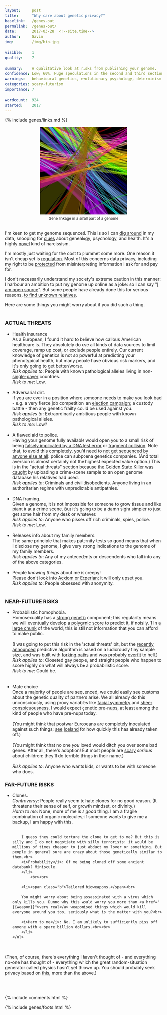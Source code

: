 ```yaml
---
layout:     post
title:      "Why care about genetic privacy?"
baselink:   /genes-out
permalink:  /genes-out/
date:       2017-03-28  <!--site.time-->
author:     Gavin   
img:		/img/bio.jpg

visible:    1
quality:    7

summary:    A qualitative look at risks from publishing your genome.
confidence:	Low; 60%. Huge speculations in the second and third sections.
warnings:   behavioural genetics, evolutionary psychology, determinism
categories: scary-futurism
importance: 7

wordcount: 	924
started:    2017
---
```



{%	include genes/links.md	%} 

<div align="center">
	<img src="/img/bio.jpg" /><br>
	<small>Gene linkage in a small part of a genome</small>
</div>
<br>


I'm keen to get my genome sequenced. This is so I can [dig around][open] in my data, snooping for [clues][snp] about genealogy, psychology, and health. It's a highly [novel][diy] kind of narcissism.

I'm mostly just waiting for the cost to plummet some more. One reason it isn't cheap yet is [regulation][regs]. Most of this concerns data privacy, including my right to be [protected][alex] from misinterpreting information I ask for and pay for. 

I don't necessarily understand my society's extreme caution in this manner: I harbour an ambition to put my genome up online as a joke: so I can say "[I am open source][ftp]". But some people have already done this for serious reasons, <a href="{{ged}}">to find unknown relatives</a>.

Here are some things you might worry about if you did such a thing.<br><br>


<div class="accordion">
	<h3>ACTUAL THREATS</h3>
	<div>
		<ul>
			<li>
				<span class="b">Health insurance</span> <br>
				As a European, I found it hard to believe how callous American healthcare is. They absolutely do use all kinds of data sources to limit coverage, ramp up cost, or exclude people entirely. Our current knowledge of genetics is not <i>so</i> powerful at predicting your phenotypical health, but many people have obvious risk markers, and it's only going to get better/worse. <br>
				<i>Risk applies to</i>: People with known pathological alleles living in non-<a href="{{singleton}}">single-payer</a> countries.<br>
				<i>Risk to me</i>: Low.</li>
				<br>
			<li>
				<span class="b">Adversarial dirt.</span>
				<br> 
				If you are ever in a position where someone needs to make you look bad - e.g. a very fierce job competition; an <a href="{{trump}}">election</a> <a href="{{hidden}}">campaign</a>; a custody battle - then any genetic frailty could be used against you.<br>
				<i>Risk applies to</i>: Extraordinarily ambitious people with known pathological alleles.<br>
				<i>Risk to me</i>: Low?
			</li>
			<br>
			<li>
				<span class="b">A flawed aid to police.</span><br>
				Having your genome fully available would open you to a small risk of being <a href="{{falsePos}}">falsely implicated by a DNA test error</a> or <a href="{{collision}}">fragment collision</a>. Note that, to avoid this completely, you'd need to <a href="{{warrant}}">not get sequenced by anyone else at all</a>: police can subpoena genetics companies. (And total aversion is almost certainly not the highest expected value option.) This is in the "actual threats" section because <a href="{{goldenkiller}}">the Golden State Killer was caught</a> by uploading a crime-scene sample to an open genome database his relatives had used.<br>
				<i>Risk applies to</i>: Criminals and civil disobedients. Anyone living in an authoritarian regime with unpredictable antipathies.
			</li>
				<br>
			<li>
				<span class="b">DNA framing.</span><br>
				Given a genome, it is not impossible for someone to grow tissue and like plant it at a crime scene. But it's going to be a damn sight simpler to just get some hair from my desk or whatever.<br>
				<i>Risk applies to</i>: Anyone who pisses off rich criminals, spies, police.<br>
				<i>Risk to me</i>: Low.
			</li>
			<br>
			<li><span class="b">Releases info about my family members.</span>
				<br>
				The same principle that makes paternity tests so good means that when I disclose my genome, I give very strong indications to the genome of my family members.<br>
				<i>Risk applies to</i>: Any of my antecedents or descendents who fall into any of the above categories.
			</li>
			<br>			
			<li>
				<span class="b">People <i>knowing things</i> about me is creepy!</span><br>
				Please don't look into <a href="{{broker}}">Acxiom or Experian</a>; it will only upset you.<br>
				<i>Risk applies to</i>: People obsessed with anonymity.
			</li>
			<br>
		</ul>
	</div>


<h3>NEAR-FUTURE RISKS</h3>
<div>
	<ul>
		<li>
			<span class="b">Probabilistic homophobia</span>. <br> 
			Homosexuality has a <a href="{{lg}}">strong genetic</a> component; this regularity means we will eventually develop a <a href="{{score}}">polygenic score</a> to predict it, if noisily. <a href="#fn:1" id="fnref:1">1</a>
			In <a href="{{chunk}}">a large chunk</a> of the world, this is still not information that you can afford to make public. 
			<br><br>
			(I was going to put this risk in the 'actual threats' bit, but the <a href="{{credulous}}">recently</a> <a href="{{atlan}}">announced</a> predictive algorithm is based on a ludicrously tiny sample size, and was built with <a href="{{fork}}">forking paths</a> and was probably <a href="{{fit}}">overfit</a> to hell.)
			<br>
			<i>Risk applies to</i>: Closeted gay people, and straight people who happen to score highly on what will always be a probabilistic score.<br>
			<i>Risk to me</i>: Could be.
		</li>
			<br><br>
		<li>
			<span class="b">Mate choice</span> 
			<br>
			Once a majority of people are sequenced, we could easily see customs about the genetic quality of partners arise. We all already do this unconsciously, using proxy variables like <a href="{{symm}}">facial symmetry</a> and <a href="{{philo}}">sheer</a> <a href="{{signalling}}">conspicuousness</a>. I would expect genetic pre-nups, at least among the kind of people who have pre-nups today. 
			<br><br>
			(You might think that postwar Europeans are completely inoculated against such things; <a href="{{app}}">see</a> <a href="{{bomp}}">Iceland</a> for how quickly this has already taken off.)
			<br><br>
			(You might think that no one <i>you</i> loved would ditch you over some bad genes. After all, there's adoption! But most people are <a href="{{hyst}}">scary</a> <i>serious</i> about children: they'll do terrible things in their name.)
			<br><br>
			<i>Risk applies to</i>: Anyone who wants kids, or wants to be with someone who does. 
		</li>
	</ul>
</div>

<h3>FAR-FUTURE RISKS</h3>
<div>
	<ul>
		<li><span class="b">Clones.</span><br>
		<i>Controversy</i>: People really seem to hate clones for no good reason. (It threatens their sense of self, or growth mindset, or divinity.)<br>
		<i>Harm to me</i>: None; more of me is a <i>good</i> thing. I am a fragile combination of organic molecules; if someone wants to give me a backup, I am happy with this.<br><br> 

		I guess they could torture the clone to get to me? But this is silly and I do not negotiate with silly terrorists: it would be millions of times cheaper to just abduct my lover or something. But people in general sure are crazy about those genetically similar to them.<br> 
		<i>Probability</i>: Of me being cloned off some ancient databank? Miniscule.
		</li>
			<br><br>

		<li><span class="b">Tailored bioweapons.</span><br>

		You might worry about being assassinated with a virus which only kills you. Dunno why this would worry you more than <a href="{{weapon}}">very real</a> weaponised things which would kill everyone around you too, seriously what is the matter with you?<br>

		<i>Harm to me</i>: No. I am unlikely to sufficiently piss off anyone with a spare billion dollars.<br><br> 
		</li>
	</ul>
</div>
</div>

<br><br>
(Then, of course, there's everything I haven't thought of - and everything no-one has thought of - everything which the great random-situation generator called physics hasn't yet thrown up. You should probably seek privacy based on [this][Chester], more than the above.)

<br><br>

[ftp]:		ftp://ftp.ncbi.nih.gov/genomes/H_sapiens
[snp]: 		http://www.snpedia.com/index.php/SNPedia:FAQ
[diy]:		https://en.wikipedia.org/wiki/Do-it-yourself_biology
[open]:		https://www.open-bio.org/wiki/Main_Page
[regs]:		https://en.wikipedia.org/wiki/23andMe#FDA
[alex]:		http://slatestarcodex.com/2013/11/26/a-letter-i-will-probably-send-to-the-fda/
[weapon]:	https://en.wikipedia.org/wiki/List_of_U.S._biological_weapons_topics#Weaponized_biological_agents
[Chester]:			https://en.wikipedia.org/wiki/G._K._Chesterton#Chesterton.27s_fence


{%  include comments.html %}

{%  include genes/foots.html %}


